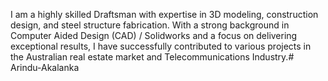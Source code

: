 I am a highly skilled Draftsman with expertise in 3D modeling, construction design, and steel structure fabrication. With a strong background in Computer Aided Design (CAD) / Solidworks and a focus on delivering exceptional results, I have successfully contributed to various projects in the Australian real estate market and Telecommunications Industry.# Arindu-Akalanka

